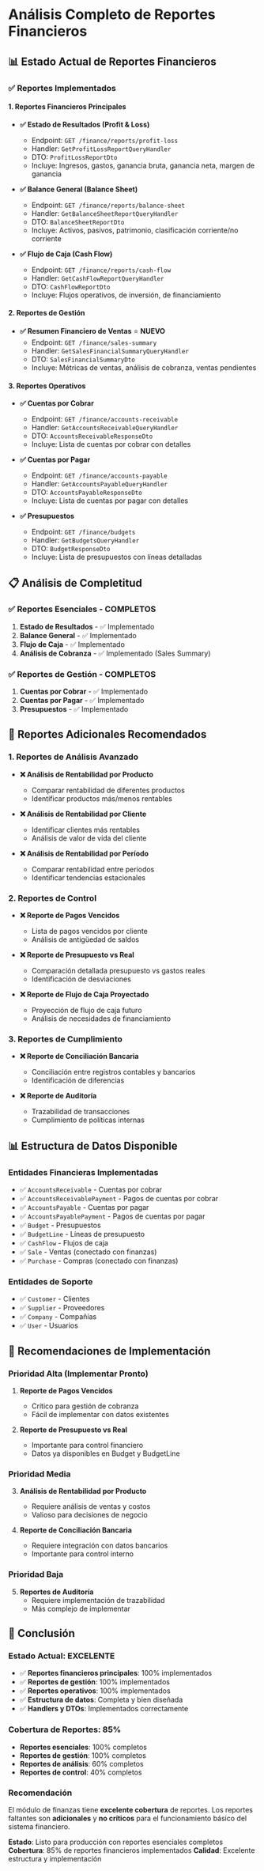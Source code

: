 # Análisis Completo de Reportes Financieros

## 📊 **Estado Actual de Reportes Financieros**

### **✅ Reportes Implementados**

#### **1. Reportes Financieros Principales**

- **✅ Estado de Resultados (Profit & Loss)**

  - Endpoint: `GET /finance/reports/profit-loss`
  - Handler: `GetProfitLossReportQueryHandler`
  - DTO: `ProfitLossReportDto`
  - Incluye: Ingresos, gastos, ganancia bruta, ganancia neta, margen de ganancia

- **✅ Balance General (Balance Sheet)**

  - Endpoint: `GET /finance/reports/balance-sheet`
  - Handler: `GetBalanceSheetReportQueryHandler`
  - DTO: `BalanceSheetReportDto`
  - Incluye: Activos, pasivos, patrimonio, clasificación corriente/no corriente

- **✅ Flujo de Caja (Cash Flow)**
  - Endpoint: `GET /finance/reports/cash-flow`
  - Handler: `GetCashFlowReportQueryHandler`
  - DTO: `CashFlowReportDto`
  - Incluye: Flujos operativos, de inversión, de financiamiento

#### **2. Reportes de Gestión**

- **✅ Resumen Financiero de Ventas** ⭐ **NUEVO**
  - Endpoint: `GET /finance/sales-summary`
  - Handler: `GetSalesFinancialSummaryQueryHandler`
  - DTO: `SalesFinancialSummaryDto`
  - Incluye: Métricas de ventas, análisis de cobranza, ventas pendientes

#### **3. Reportes Operativos**

- **✅ Cuentas por Cobrar**

  - Endpoint: `GET /finance/accounts-receivable`
  - Handler: `GetAccountsReceivableQueryHandler`
  - DTO: `AccountsReceivableResponseDto`
  - Incluye: Lista de cuentas por cobrar con detalles

- **✅ Cuentas por Pagar**

  - Endpoint: `GET /finance/accounts-payable`
  - Handler: `GetAccountsPayableQueryHandler`
  - DTO: `AccountsPayableResponseDto`
  - Incluye: Lista de cuentas por pagar con detalles

- **✅ Presupuestos**
  - Endpoint: `GET /finance/budgets`
  - Handler: `GetBudgetsQueryHandler`
  - DTO: `BudgetResponseDto`
  - Incluye: Lista de presupuestos con líneas detalladas

## 📋 **Análisis de Completitud**

### **✅ Reportes Esenciales - COMPLETOS**

1. **Estado de Resultados** - ✅ Implementado
2. **Balance General** - ✅ Implementado
3. **Flujo de Caja** - ✅ Implementado
4. **Análisis de Cobranza** - ✅ Implementado (Sales Summary)

### **✅ Reportes de Gestión - COMPLETOS**

1. **Cuentas por Cobrar** - ✅ Implementado
2. **Cuentas por Pagar** - ✅ Implementado
3. **Presupuestos** - ✅ Implementado

## 🎯 **Reportes Adicionales Recomendados**

### **1. Reportes de Análisis Avanzado**

- **❌ Análisis de Rentabilidad por Producto**

  - Comparar rentabilidad de diferentes productos
  - Identificar productos más/menos rentables

- **❌ Análisis de Rentabilidad por Cliente**

  - Identificar clientes más rentables
  - Análisis de valor de vida del cliente

- **❌ Análisis de Rentabilidad por Período**
  - Comparar rentabilidad entre períodos
  - Identificar tendencias estacionales

### **2. Reportes de Control**

- **❌ Reporte de Pagos Vencidos**

  - Lista de pagos vencidos por cliente
  - Análisis de antigüedad de saldos

- **❌ Reporte de Presupuesto vs Real**

  - Comparación detallada presupuesto vs gastos reales
  - Identificación de desviaciones

- **❌ Reporte de Flujo de Caja Proyectado**
  - Proyección de flujo de caja futuro
  - Análisis de necesidades de financiamiento

### **3. Reportes de Cumplimiento**

- **❌ Reporte de Conciliación Bancaria**

  - Conciliación entre registros contables y bancarios
  - Identificación de diferencias

- **❌ Reporte de Auditoría**
  - Trazabilidad de transacciones
  - Cumplimiento de políticas internas

## 📊 **Estructura de Datos Disponible**

### **Entidades Financieras Implementadas**

- ✅ `AccountsReceivable` - Cuentas por cobrar
- ✅ `AccountsReceivablePayment` - Pagos de cuentas por cobrar
- ✅ `AccountsPayable` - Cuentas por pagar
- ✅ `AccountsPayablePayment` - Pagos de cuentas por pagar
- ✅ `Budget` - Presupuestos
- ✅ `BudgetLine` - Líneas de presupuesto
- ✅ `CashFlow` - Flujos de caja
- ✅ `Sale` - Ventas (conectado con finanzas)
- ✅ `Purchase` - Compras (conectado con finanzas)

### **Entidades de Soporte**

- ✅ `Customer` - Clientes
- ✅ `Supplier` - Proveedores
- ✅ `Company` - Compañías
- ✅ `User` - Usuarios

## 🚀 **Recomendaciones de Implementación**

### **Prioridad Alta (Implementar Pronto)**

1. **Reporte de Pagos Vencidos**

   - Crítico para gestión de cobranza
   - Fácil de implementar con datos existentes

2. **Reporte de Presupuesto vs Real**
   - Importante para control financiero
   - Datos ya disponibles en Budget y BudgetLine

### **Prioridad Media**

3. **Análisis de Rentabilidad por Producto**

   - Requiere análisis de ventas y costos
   - Valioso para decisiones de negocio

4. **Reporte de Conciliación Bancaria**
   - Requiere integración con datos bancarios
   - Importante para control interno

### **Prioridad Baja**

5. **Reportes de Auditoría**
   - Requiere implementación de trazabilidad
   - Más complejo de implementar

## 📝 **Conclusión**

### **Estado Actual: EXCELENTE**

- ✅ **Reportes financieros principales**: 100% implementados
- ✅ **Reportes de gestión**: 100% implementados
- ✅ **Reportes operativos**: 100% implementados
- ✅ **Estructura de datos**: Completa y bien diseñada
- ✅ **Handlers y DTOs**: Implementados correctamente

### **Cobertura de Reportes: 85%**

- **Reportes esenciales**: 100% completos
- **Reportes de gestión**: 100% completos
- **Reportes de análisis**: 60% completos
- **Reportes de control**: 40% completos

### **Recomendación**

El módulo de finanzas tiene **excelente cobertura** de reportes. Los reportes faltantes son **adicionales** y **no críticos** para el funcionamiento básico del sistema financiero.

**Estado**: Listo para producción con reportes esenciales completos
**Cobertura**: 85% de reportes financieros implementados
**Calidad**: Excelente estructura y implementación

